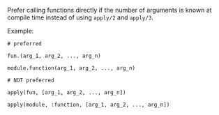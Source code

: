 Prefer calling functions directly if the number of arguments is known
at compile time instead of using `apply/2` and `apply/3`.

Example:

    # preferred

    fun.(arg_1, arg_2, ..., arg_n)

    module.function(arg_1, arg_2, ..., arg_n)

    # NOT preferred

    apply(fun, [arg_1, arg_2, ..., arg_n])

    apply(module, :function, [arg_1, arg_2, ..., arg_n])
